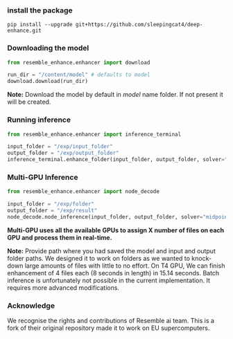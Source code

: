 ### install the package
`pip install --upgrade git+https://github.com/sleepingcat4/deep-enhance.git`

### Downloading the model
```Python
from resemble_enhance.enhancer import download

run_dir = "/content/model" # defaults to model
download.download(run_dir)
```
**Note:** Download the model by default in *model* name folder. If not present it will be created. 

### Running inference
```Python
from resemble_enhance.enhancer import inference_terminal

input_folder = "/exp/input_folder"
output_folder = "/exp/output_folder"
inference_terminal.enhance_folder(input_folder, output_folder, solver="midpoint", nfe=64, tau=0.5, run_dir="/exp/model")
```

### Multi-GPU Inference
```Python
from resemble_enhance.enhancer import node_decode 

input_folder = "/exp/folder" 
output_folder = "/exp/result" 
node_decode.node_inference(input_folder, output_folder, solver="midpoint", nfe=64, tau=0.5, run_dir="/exp/model")
```

**Multi-GPU uses all the available GPUs to assign X number of files on each GPU and process them in real-time.**

**Note:** Provide path where you had saved the model and input and output folder paths. We designed it to work on folders as we wanted to knock-down large amounts of files with little to no effort. On T4 GPU, We can finish enhancement of 4 files each (8 seconds in length) in 15.14 seconds. Batch inference is unfortunately not possible in the current implementation. It requires more advanced modifications. 

### Acknowledge
We recognise the rights and contributions of Resemble ai team. This is a fork of their original repository made it to work on EU supercomputers. 
